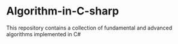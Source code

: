 # Algorithm-in-C-sharp
This repository contains a collection of fundamental and advanced algorithms implemented in C#
